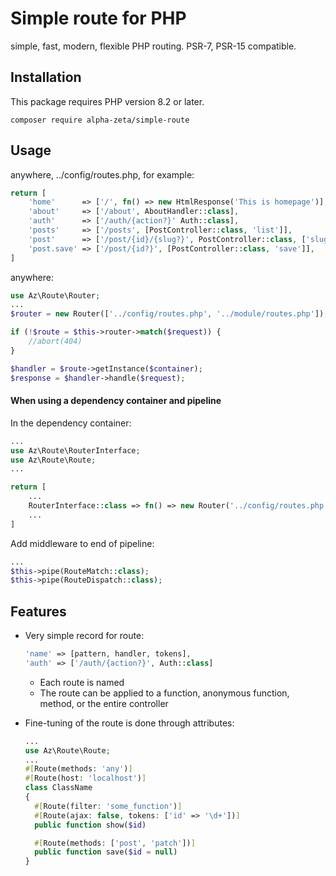 # Simple route for PHP
simple, fast, modern, flexible PHP routing. PSR-7, PSR-15 compatible. 

## Installation
This package requires PHP version 8.2 or later.
```
composer require alpha-zeta/simple-route
```

## Usage
anywhere, ../config/routes.php, for example:
```php
return [
    'home'      => ['/', fn() => new HtmlResponse('This is homepage')],
    'about'     => ['/about', AboutHandler::class],
    'auth'      => ['/auth/{action?}' Auth::class],
    'posts'     => ['/posts', [PostController::class, 'list']],
    'post'      => ['/post/{id}/{slug?}', PostController::class, ['slug' => '[\w-]*']],
    'post.save' => ['/post/{id?}', [PostController::class, 'save']],
]
```

anywhere:
```php
use Az\Route\Router;
...
$router = new Router(['../config/routes.php', '../module/routes.php']);

if (!$route = $this->router->match($request)) {
    //abort(404)
}

$handler = $route->getInstance($container);
$response = $handler->handle($request);
```

#### When using a dependency container and pipeline
In the dependency container:
```php
...
use Az\Route\RouterInterface;
use Az\Route\Route;
...

return [
    ...
    RouterInterface::class => fn() => new Router('../config/routes.php'),
    ...
]
```

Add middleware to end of pipeline:
```php
...
$this->pipe(RouteMatch::class);
$this->pipe(RouteDispatch::class);
```
## Features
* Very simple record for route: 
  ```php
  'name' => [pattern, handler, tokens],   
  'auth' => ['/auth/{action?}', Auth::class]
  ```
  + Each route is named
  + The route can be applied to a function, anonymous function, method, or the entire controller

* Fine-tuning of the route is done through attributes:
  ```php
  ...
  use Az\Route\Route;
  ...
  #[Route(methods: 'any')]
  #[Route(host: 'localhost')]
  class ClassName
  {
    #[Route(filter: 'some_function')]
    #[Route(ajax: false, tokens: ['id' => '\d+'])]
    public function show($id)

    #[Route(methods: ['post', 'patch'])]
    public function save($id = null)
  }
  ```
